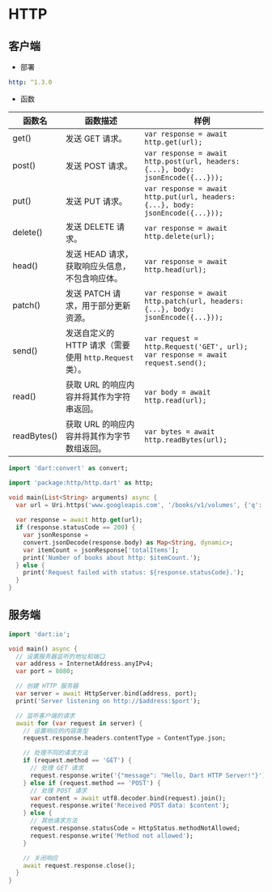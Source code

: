 # HTTP



## 客户端

- 部署

```yaml
http: ^1.3.0
```

- 函数

| 函数名      | 函数描述                                               | 样例                                                         |
| ----------- | ------------------------------------------------------ | ------------------------------------------------------------ |
| get()       | 发送 GET 请求。                                        | `var response = await http.get(url);`                        |
| post()      | 发送 POST 请求。                                       | `var response = await http.post(url, headers: {...}, body: jsonEncode({...}));` |
| put()       | 发送 PUT 请求。                                        | `var response = await http.put(url, headers: {...}, body: jsonEncode({...}));` |
| delete()    | 发送 DELETE 请求。                                     | `var response = await http.delete(url);`                     |
| head()      | 发送 HEAD 请求，获取响应头信息，不包含响应体。         | `var response = await http.head(url);`                       |
| patch()     | 发送 PATCH 请求，用于部分更新资源。                    | `var response = await http.patch(url, headers: {...}, body: jsonEncode({...}));` |
| send()      | 发送自定义的 HTTP 请求（需要使用 `http.Request` 类）。 | `var request = http.Request('GET', url); var response = await request.send();` |
| read()      | 获取 URL 的响应内容并将其作为字符串返回。              | `var body = await http.read(url);`                           |
| readBytes() | 获取 URL 的响应内容并将其作为字节数组返回。            | `var bytes = await http.readBytes(url);`                     |

```dart
import 'dart:convert' as convert;

import 'package:http/http.dart' as http;

void main(List<String> arguments) async {
  var url = Uri.https('www.googleapis.com', '/books/v1/volumes', {'q': '{http}'});
  
  var response = await http.get(url);
  if (response.statusCode == 200) {
    var jsonResponse =
    convert.jsonDecode(response.body) as Map<String, dynamic>;
    var itemCount = jsonResponse['totalItems'];
    print('Number of books about http: $itemCount.');
  } else {
    print('Request failed with status: ${response.statusCode}.');
  }
}
```



## 服务端

```dart
import 'dart:io';

void main() async {
  // 设置服务器监听的地址和端口
  var address = InternetAddress.anyIPv4;
  var port = 8080;

  // 创建 HTTP 服务器
  var server = await HttpServer.bind(address, port);
  print('Server listening on http://$address:$port');

  // 监听客户端的请求
  await for (var request in server) {
    // 设置响应的内容类型
    request.response.headers.contentType = ContentType.json;

    // 处理不同的请求方法
    if (request.method == 'GET') {
      // 处理 GET 请求
      request.response.write('{"message": "Hello, Dart HTTP Server!"}');
    } else if (request.method == 'POST') {
      // 处理 POST 请求
      var content = await utf8.decoder.bind(request).join();
      request.response.write('Received POST data: $content');
    } else {
      // 其他请求方法
      request.response.statusCode = HttpStatus.methodNotAllowed;
      request.response.write('Method not allowed');
    }

    // 关闭响应
    await request.response.close();
  }
}

```

